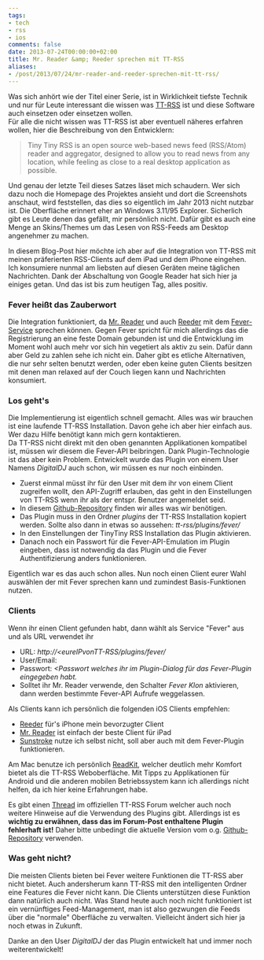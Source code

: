 ```yaml
---
tags:
- tech
- rss
- ios
comments: false
date: 2013-07-24T00:00:00+02:00
title: Mr. Reader &amp; Reeder sprechen mit TT-RSS
aliases:
- /post/2013/07/24/mr-reader-and-reeder-sprechen-mit-tt-rss/
---
```


Was sich anhört wie der Titel einer Serie, ist in Wirklichkeit tiefste Technik und nur für Leute interessant die wissen was [TT-RSS](http://tt-rss.org/) ist und diese Software auch einsetzen oder einsetzen wollen.  
Für alle die nicht wissen was TT-RSS ist aber eventuell näheres erfahren wollen, hier die Beschreibung von den Entwicklern:

> Tiny Tiny RSS is an open source web-based news feed (RSS/Atom) reader and aggregator, designed to allow you to read news from any location, while feeling as close to a real desktop application as possible.

Und genau der letzte Teil dieses Satzes läset mich schaudern. Wer sich dazu noch die Homepage des Projektes ansieht und dort die Screenshots anschaut, wird feststellen, das dies so eigentlich im Jahr 2013 nicht nutzbar ist. Die Oberfläche erinnert eher an Windows 3.11/95 Explorer. Sicherlich gibt es Leute denen das gefällt, mir persönlich nicht. Dafür gibt es auch eine Menge an Skins/Themes um das Lesen von RSS-Feeds am Desktop angenehmer zu machen.

In diesem Blog-Post hier möchte ich aber auf die Integration von TT-RSS mit meinen präferierten RSS-Clients auf dem iPad und dem iPhone eingehen. Ich konsumiere nunmal am liebsten auf diesen Geräten meine täglichen Nachrichten. Dank der Abschaltung von Google Reader hat sich hier ja einiges getan. Und das ist bis zum heutigen Tag, alles positiv.

### Fever heißt das Zauberwort
Die Integration funktioniert, da [Mr. Reader](http://clkde.Tradedoubler.com/click?p=23761&amp;a=2217627&amp;url=https://itunes.apple.com/de/app/mr.-reader/id412874834?partnerId=2003) und auch [Reeder](http://clkde.Tradedoubler.com/click?p=23761&amp;a=2217627&amp;url=https://itunes.apple.com/de/app/reeder/id325502379?partnerId=2003) mit dem [Fever-Service](http://feedafever.com) sprechen können. Gegen Fever spricht für mich allerdings das die Registrierung an eine feste Domain gebunden ist und die Entwicklung im Moment wohl auch mehr vor sich hin vegetiert als aktiv zu sein. Dafür dann aber Geld zu zahlen sehe ich nicht ein.
Daher gibt es etliche Alternativen, die nur sehr selten benutzt werden, oder eben keine guten Clients besitzen mit denen man relaxed auf der Couch liegen kann und Nachrichten konsumiert.

### Los geht's
Die Implementierung ist eigentlich schnell gemacht. Alles was wir brauchen ist eine laufende TT-RSS Installation. Davon gehe ich aber hier einfach aus. Wer dazu Hilfe benötigt kann mich gern kontaktieren.  
Da TT-RSS nicht direkt mit den oben genannten Applikationen kompatibel ist, müssen wir diesem die Fever-API beibringen. Dank Plugin-Technologie ist das aber kein Problem. Entwickelt wurde das Plugin von einem User Namens _DigitalDJ_ auch schon, wir müssen es nur noch einbinden.  

- Zuerst einmal müsst ihr für den User mit dem ihr von einem Client zugreifen wollt, den API-Zugriff erlauben, das geht in den Einstellungen von TT-RSS wenn ihr als der entspr. Benutzer angemeldet seid.  
- In diesem [Github-Repository](https://github.com/dasmurphy/tinytinyrss-fever-plugin) finden wir alles was wir benötigen.
- Das Plugin muss in den Ordner _plugins_ der TT-RSS Installation kopiert werden. Sollte also dann in etwas so aussehen: _tt-rss/plugins/fever/_
- In den Einstellungen der TinyTiny RSS Installation das Plugin aktivieren.  
- Danach noch ein Passwort für die Fever-API-Emulation im Plugin eingeben, dass ist notwendig da das Plugin und die Fever Authentifizierung anders funktionieren.

Eigentlich war es das auch schon alles. Nun noch einen Client eurer Wahl auswählen der mit Fever sprechen kann und zumindest Basis-Funktionen nutzen.

### Clients
Wenn ihr einen Client gefunden habt, dann wählt als Service "Fever" aus und als URL verwendet ihr

- URL: _http://<eureIPvonTT-RSS/plugins/fever/_
- User/Email: _<euer user sum anmelden an tt-rss>_
- Passwort: _<Passwort welches ihr im Plugin-Dialog für das Fever-Plugin eingegeben habt._
- Solltet ihr Mr. Reader verwende, den Schalter _Fever Klon_ aktivieren, dann werden bestimmte Fever-API Aufrufe weggelassen.

Als Clients kann ich persönlich die folgenden iOS Clients empfehlen:

- [Reeder](http://clkde.Tradedoubler.com/click?p=23761&amp;a=2217627&amp;url=https://itunes.apple.com/de/app/reeder/id325502379?partnerId=2003) für's iPhone mein bevorzugter Client
- [Mr. Reader](http://clkde.Tradedoubler.com/click?p=23761&amp;a=2217627&amp;url=https://itunes.apple.com/de/app/mr.-reader/id412874834?partnerId=2003) ist einfach der beste Client für iPad
- [Sunstroke](http://clkde.Tradedoubler.com/click?p=23761&amp;a=2217627&amp;url=https://itunes.apple.com/de/app/sunstroke/id488564806?partnerId=2003) nutze ich selbst nicht, soll aber auch mit dem Fever-Plugin funktionieren.

Am Mac benutze ich persönlich [ReadKit](http://clkde.Tradedoubler.com/click?p=23761&amp;a=2217627&amp;url=https://itunes.apple.com/de/app/readkit/id588726889?partnerId=2003), welcher deutlich mehr Komfort bietet als die TT-RSS Weboberfläche.
Mit Tipps zu Applikationen für Android und die anderen mobilen Betriebssystem kann ich allerdings nicht helfen, da ich hier keine Erfahrungen habe.

Es gibt einen [Thread](http://tt-rss.org/forum/viewtopic.php?f=22&amp;t=1981) im offiziellen TT-RSS Forum welcher auch noch weitere Hinweise auf die Verwendung des Plugins gibt. Allerdings ist es **wichtig zu erwähnen, dass das im Forum-Post enthaltene Plugin fehlerhaft ist!** Daher bitte unbedingt die aktuelle Version vom o.g. [Github-Repository](https://github.com/dasmurphy/tinytinyrss-fever-plugin) verwenden.

### Was geht nicht?
Die meisten Clients bieten bei Fever weitere Funktionen die TT-RSS aber nicht bietet. Auch andersherum kann TT-RSS mit den intelligenten Ordner eine Features die Fever nicht kann. Die Clients unterstützen diese Funktion dann natürlich auch nicht. Was Stand heute auch noch nicht funktioniert ist ein vernünftiges Feed-Management, man ist also gezwungen die Feeds über die "normale" Oberfläche zu verwalten. Vielleicht ändert sich hier ja noch etwas in Zukunft.

Danke an den User *DigitalDJ* der das Plugin entwickelt hat und immer noch weiterentwickelt!
